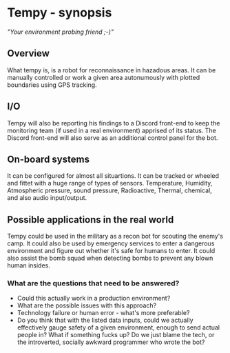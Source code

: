 # Tempy - synopsis
_"Your environment probing friend ;-)"_

## Overview
What tempy is, is a robot for reconnaissance in hazadous areas. It can be manually controlled or work a given area autonumously with plotted boundaries using GPS tracking. 

## I/O
Tempy will also be reporting his findings to a Discord front-end to keep the monitoring team (if used in a real environment) apprised of its status.
The Discord front-end will also serve as an additional control panel for the bot.

## On-board systems
It can be configured for almost all situartions. It can be tracked or wheeled and fittet with a huge range of types of sensors. Temperature, Humidity, Atmospheric pressure, sound pressure, Radioactive, Thermal, chemical, and also audio input/output.

## Possible applications in the real world
Tempy could be used in the military as a recon bot for scouting the enemy's camp. It could also be used by emergency services to enter a dangerous environment and figure out
whether it's safe for humans to enter. It could also assist the bomb squad when detecting bombs to prevent any blown human insides. 

### What are the questions that need to be answered?
- Could this actually work in a production environment?
- What are the possible issues with this approach?
- Technology failure or human error - what's more preferable?
- Do you think that with the listed data inputs, could we actually effectively gauge safety of a given environment, enough to send actual people in? What if something fucks up?
Do we just blame the tech, or the introverted, socially awkward programmer who wrote the bot?